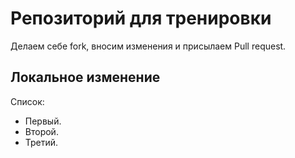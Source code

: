 # Репозиторий для тренировки

Делаем себе fork, вносим изменения и присылаем Pull request.

## Локальное изменение

Список:

* Первый.
* Второй. 
* Третий. 
